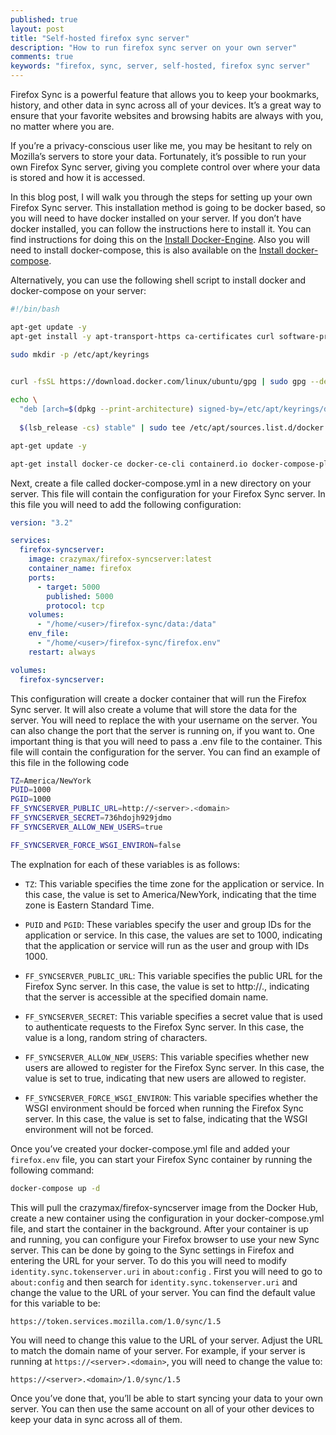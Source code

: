 ```yaml
---
published: true
layout: post
title: "Self-hosted firefox sync server"
description: "How to run firefox sync server on your own server"
comments: true
keywords: "firefox, sync, server, self-hosted, firefox sync server"
---
```


Firefox Sync is a powerful feature that allows you to keep your bookmarks, history, and other data in sync across all of your devices. It’s a great way to ensure that your favorite websites and browsing habits are always with you, no matter where you are.

If you’re a privacy-conscious user like me, you may be hesitant to rely on Mozilla’s servers to store your data. Fortunately, it’s possible to run your own Firefox Sync server, giving you complete control over where your data is stored and how it is accessed. 

In this blog post, I will walk you through the steps for setting up your own Firefox Sync server. This installation method is going to be docker based, so you will need to have docker installed on your server. If you don’t have docker installed, you can follow the instructions here to install it. You can find instructions for doing this on the [Install Docker-Engine](https://docs.docker.com/engine/install/ubuntu/). Also you will need to install docker-compose, this is also available on the [Install docker-compose](https://docs.docker.com/compose/install/).

Alternatively, you can use the following shell script to install docker and docker-compose on your server:

``` bash
#!/bin/bash

apt-get update -y
apt-get install -y apt-transport-https ca-certificates curl software-properties-common

sudo mkdir -p /etc/apt/keyrings
 

curl -fsSL https://download.docker.com/linux/ubuntu/gpg | sudo gpg --dearmor -o /etc/apt/keyrings/docker.gpg

echo \
  "deb [arch=$(dpkg --print-architecture) signed-by=/etc/apt/keyrings/docker.gpg] https://download.docker.com/linux/ubuntu \
  
  $(lsb_release -cs) stable" | sudo tee /etc/apt/sources.list.d/docker.list > /dev/null

apt-get update -y

apt-get install docker-ce docker-ce-cli containerd.io docker-compose-plugin -y
```

Next, create a file called docker-compose.yml in a new directory on your server. This file will contain the configuration for your Firefox Sync server. In this file you will need to add the following configuration:

``` yaml
version: "3.2"

services:
  firefox-syncserver:
    image: crazymax/firefox-syncserver:latest
    container_name: firefox
    ports:
      - target: 5000
        published: 5000
        protocol: tcp
    volumes:
      - "/home/<user>/firefox-sync/data:/data"
    env_file:
      - "/home/<user>/firefox-sync/firefox.env"
    restart: always

volumes:
  firefox-syncserver:
```

This configuration will create a docker container that will run the Firefox Sync server. It will also create a volume that will store the data for the server. You will need to replace the <user> with your username on the server. You can also change the port that the server is running on, if you want to. One important thing is that you will need to pass a .env file to the container. This file will contain the configuration for the server. You can find an example of this file in the following code 

``` bash
TZ=America/NewYork
PUID=1000
PGID=1000
FF_SYNCSERVER_PUBLIC_URL=http://<server>.<domain>
FF_SYNCSERVER_SECRET=736hdojh929jdmo
FF_SYNCSERVER_ALLOW_NEW_USERS=true

FF_SYNCSERVER_FORCE_WSGI_ENVIRON=false
```

The explnation for each of these variables is as follows:

- `TZ`: This variable specifies the time zone for the application or service. In this case, the value is set to America/NewYork, indicating that the time zone is Eastern Standard Time.

- `PUID` and `PGID`: These variables specify the user and group IDs for the application or service. In this case, the values are set to 1000, indicating that the application or service will run as the user and group with IDs 1000.

- `FF_SYNCSERVER_PUBLIC_URL`: This variable specifies the public URL for the Firefox Sync server. In this case, the value is set to http://<server>.<domain>, indicating that the server is accessible at the specified domain name.

- `FF_SYNCSERVER_SECRET`: This variable specifies a secret value that is used to authenticate requests to the Firefox Sync server. In this case, the value is a long, random string of characters.

- `FF_SYNCSERVER_ALLOW_NEW_USERS`: This variable specifies whether new users are allowed to register for the Firefox Sync server. In this case, the value is set to true, indicating that new users are allowed to register.

- `FF_SYNCSERVER_FORCE_WSGI_ENVIRON`: This variable specifies whether the WSGI environment should be forced when running the Firefox Sync server. In this case, the value is set to false, indicating that the WSGI environment will not be forced.


Once you’ve created your docker-compose.yml file and added your `firefox.env` file, you can start your Firefox Sync container by running the following command:

``` bash
docker-compose up -d
```

This will pull the crazymax/firefox-syncserver image from the Docker Hub, create a new container using the configuration in your docker-compose.yml file, and start the container in the background. After your container is up and running, you can configure your Firefox browser to use your new Sync server. This can be done by going to the Sync settings in Firefox and entering the URL for your server. To do this you will need to modify `identity.sync.tokenserver.uri` in `about:config` . First you will need to go to `about:config` and then search for `identity.sync.tokenserver.uri` and change the value to the URL of your server. You can find the default value for this variable to be:

``` 
https://token.services.mozilla.com/1.0/sync/1.5
``` 
You will need to change this value to the URL of your server. Adjust the URL to match the domain name of your server. For example, if your server is running at `https://<server>.<domain>`, you will need to change the value to:

```
https://<server>.<domain>/1.0/sync/1.5
```

Once you’ve done that, you’ll be able to start syncing your data to your own server. You can then use the same account on all of your other devices to keep your data in sync across all of them.